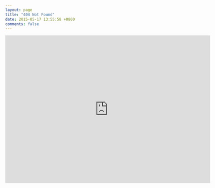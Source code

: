 ```yaml
---
layout: page
title: "404 Not Found"
date: 2015-05-17 13:55:58 +0800
comments: false
---
```

<iframe scrolling='no' frameborder='0' src='http://yibo.iyiyun.com/Home/Distribute/ad404/key/176393' width='654' height='470' style='display:block;'></iframe>
